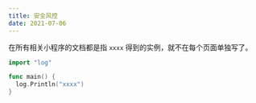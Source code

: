```yaml
---
title: 安全风控
date: 2021-07-06
---
```


在所有相关小程序的文档都是指 `xxxx` 得到的实例，就不在每个页面单独写了。

``` go
import "log"

func main() {
  log.Println("xxxx")
}
```
